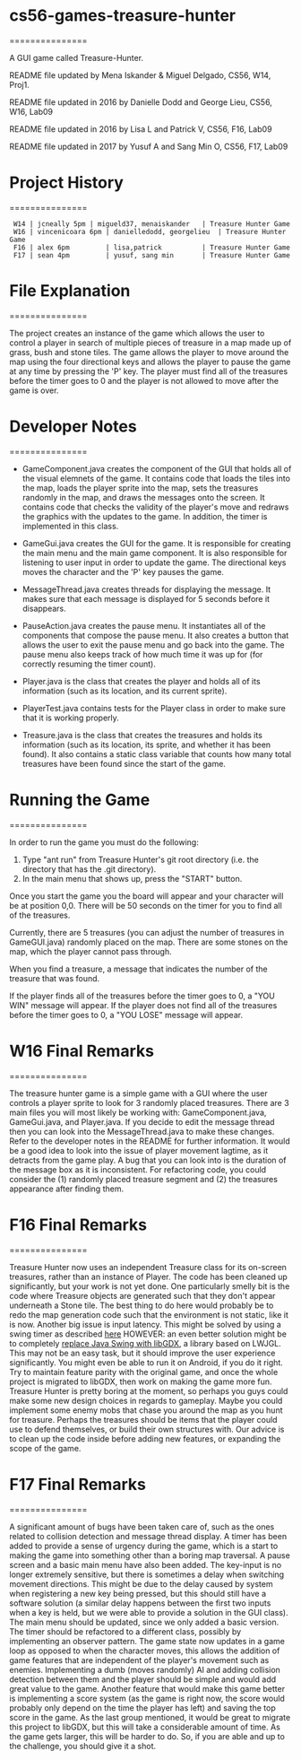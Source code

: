 # cs56-games-treasure-hunter
===============

A GUI game called Treasure-Hunter.

README file updated by Mena Iskander & Miguel Delgado, CS56, W14, Proj1.

README file updated in 2016 by Danielle Dodd and George Lieu, CS56, W16, Lab09

README file updated in 2016 by Lisa L and Patrick V, CS56, F16, Lab09

README file updated in 2017 by Yusuf A and Sang Min O, CS56, F17, Lab09

# Project History
===============
```
 W14 | jcneally 5pm	| migueld37, menaiskander	| Treasure Hunter Game
 W16 | vincenicoara 6pm | danielledodd, georgelieu	| Treasure Hunter Game
 F16 | alex 6pm     	| lisa,patrick			| Treasure Hunter Game
 F17 | sean 4pm	    	| yusuf, sang min		| Treasure Hunter Game
```

# File Explanation
===============

The project creates an instance of the game which allows the user to control a player in search of multiple pieces of treasure in a map made up of grass, bush and stone tiles. The game allows the player to move around the map using the four directional keys and allows the player to pause the game at any time by pressing the 'P' key. The player must find all of the treasures before the timer goes to 0 and the player is not allowed to move after the game is over.

# Developer Notes
===============

* GameComponent.java creates the component of the GUI that holds all of the visual elemnets of the game. It contains code that loads the tiles into the map, loads the player sprite into the map, sets the treasures randomly in the map, and draws the messages onto the screen. It contains code that checks the validity of the player's move and redraws the graphics with the updates to the game. In addition, the timer is implemented in this class.

* GameGui.java creates the GUI for the game. It is responsible for creating the main menu and the main game component. It is also responsible for listening to user input in order to update the game. The directional keys moves the character and the 'P' key pauses the game. 

* MessageThread.java creates threads for displaying the message. It makes sure that each message is displayed for 5 seconds before it disappears.

* PauseAction.java creates the pause menu. It instantiates all of the components that compose the pause menu. It also creates a button that allows the user to exit the pause menu and go back into the game. The pause menu also keeps track of how much time it was up for (for correctly resuming the timer count). 

* Player.java is the class that creates the player and holds all of its information (such as its location, and its current sprite). 

* PlayerTest.java contains tests for the Player class in order to make sure that it is working properly. 

* Treasure.java is the class that creates the treasures and holds its information (such as its location, its sprite, and whether it has been found). It also contains a static class variable that counts how many total treasures have been found since the start of the game.

# Running the Game 
===============

In order to run the game you must do the following:
1. Type "ant run" from Treasure Hunter's git root directory (i.e. the directory that has the .git directory).
2. In the main menu that shows up, press the "START" button.

Once you start the game you the board will appear and your character will be at position 0,0. There will be 50 seconds on the timer for you to find all of the treasures.

Currently, there are 5 treasures (you can adjust the number of treasures in GameGUI.java) randomly placed on the map. There are some stones on the map, which the player cannot pass through.

When you find a treasure, a message that indicates the number of the treasure that was found. 

If the player finds all of the treasures before the timer goes to 0, a "YOU WIN" message will appear. If the player does not find all of the treasures before the timer goes to 0, a "YOU LOSE" message will appear.

# W16 Final Remarks
===============

The treasure hunter game is a simple game with a GUI where the user controls a player sprite to look for 3 randomly placed treasures. There are 3 main files you will most likely be working with: GameComponent.java, GameGui.java, and Player.java. If you decide to edit the message thread then you can look into the MessageThread.java to make these changes. Refer to the developer notes in the README for further information. It would be a good idea to look into the issue of player movement lagtime, as it detracts from the game play. A bug that you can look into is the duration of the message box as it is inconsistent. For refactoring code, you could consider the (1) randomly placed treasure segment and (2) the treasures appearance after finding them. 

# F16 Final Remarks
===============

Treasure Hunter now uses an independent Treasure class for its on-screen treasures, rather than an instance of Player. The code has been cleaned up significantly, but your work is not yet done. One particularly smelly bit is the code where Treasure objects are generated such that they don't appear underneath a Stone tile. The best thing to do here would probably be to redo the map generation code such that the environment is not static, like it is now. Another big issue is input latency. This might be solved by using a swing timer as described [here](http://stackoverflow.com/questions/22730715/java-keyboard-input-game-development)
HOWEVER: an even better solution might be to completely [replace Java Swing with libGDX](https://libgdx.badlogicgames.com/), a library based on LWJGL. This may not be an easy task, but it should improve the user experience significantly. You might even be able to run it on Android, if you do it right. Try to maintain feature parity with the original game, and once the whole project is migrated to libGDX, then work on making the game more fun. Treasure Hunter is pretty boring at the moment, so perhaps you guys could make some new design choices in regards to gameplay. Maybe you could implement some enemy mobs that chase you around the map as you hunt for treasure. Perhaps the treasures should be items that the player could use to defend themselves, or build their own structures with. Our advice is to clean up the code inside before adding new features, or expanding the scope of the game.

# F17 Final Remarks
===============

A significant amount of bugs have been taken care of, such as the ones related to collision detection and message thread display. A timer has been added to provide a sense of urgency during the game, which is a start to making the game into something other than a boring map traversal. A pause screen and a basic main menu have also been added. The key-input is no longer extremely sensitive, but there is sometimes a delay when switching movement directions. This might be due to the delay caused by system when registering a new key being pressed, but this should still have a software solution (a similar delay happens between the first two inputs when a key is held, but we were able to provide a solution in the GUI class). The main menu should be updated, since we only added a basic version. The timer should be refactored to a different class, possibly by implementing an observer pattern. The game state now updates in a game loop as opposed to when the character moves, this allows the addition of game features that are independent of the player's movement such as enemies. Implementing a dumb (moves randomly) AI and adding collision detection between them and the player should be simple and would add great value to the game. Another feature that would make this game better is implementing a score system (as the game is right now, the score would probably only depend on the time the player has left) and saving the top score in the game. As the last group mentioned, it would be great to migrate this project to libGDX, but this will take a considerable amount of time. As the game gets larger, this will be harder to do. So, if you are able and up to the challenge, you should give it a shot.
